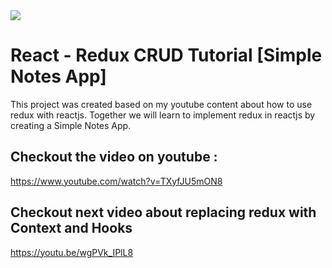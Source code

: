  <img src="react-redux-crud.jpg" />

# React - Redux CRUD Tutorial [Simple Notes App]

This project was created based on my youtube content about how to use redux with reactjs. Together we will learn to implement redux in reactjs by creating a Simple Notes App.

## Checkout the video on youtube :
https://www.youtube.com/watch?v=TXyfJU5mON8

## Checkout next video about replacing redux with Context and Hooks
https://youtu.be/wgPVk_IPlL8
